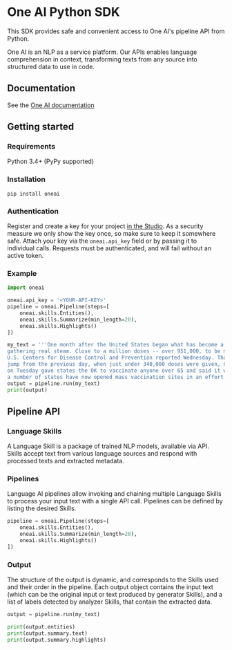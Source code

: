 # One AI Python SDK
This SDK provides safe and convenient access to One AI's pipeline API from Python.

One AI is an NLP as a service platform. Our APIs enables language comprehension in context, transforming texts from any source into structured data to use in code.

## Documentation
See the [One AI documentation](https://oneai.com/docs)

## Getting started
### Requirements
Python 3.4+ (PyPy supported)

### Installation
`pip install oneai`

### Authentication
Register and create a key for your project [in the Studio](https://studio.oneai.com/settings/api-keys). As a security measure we only show the key once, so make sure to keep it somewhere safe.
Attach your key via the `oneai.api_key` field or by passing it to individual calls. Requests must be authenticated, and will fail without an active token.

### Example
```python
import oneai

oneai.api_key = '<YOUR-API-KEY>'
pipeline = oneai.Pipeline(steps=[
    oneai.skills.Entities(),
    oneai.skills.Summarize(min_length=20),
    oneai.skills.Highlights()
])

my_text = '''One month after the United States began what has become a troubled rollout of a national COVID vaccination campaign, the effort is finally 
gathering real steam. Close to a million doses -- over 951,000, to be more exact -- made their way into the arms of Americans in the past 24 hours, the 
U.S. Centers for Disease Control and Prevention reported Wednesday. That's the largest number of shots given in one day since the rollout began and a big 
jump from the previous day, when just under 340,000 doses were given, CBS News reported. That number is likely to jump quickly after the federal government 
on Tuesday gave states the OK to vaccinate anyone over 65 and said it would release all the doses of vaccine it has available for distribution. Meanwhile, 
a number of states have now opened mass vaccination sites in an effort to get larger numbers of people inoculated, CBS News reported.'''
output = pipeline.run(my_text)
print(output)
```

## Pipeline API
### Language Skills
A Language Skill is a package of trained NLP models, available via API. Skills accept text from various language sources and respond with processed texts and extracted metadata.
### Pipelines
Language AI pipelines allow invoking and chaining multiple Language Skills to process your input text with a single API call. Pipelines can be defined by listing the desired Skills.
```python
pipeline = oneai.Pipeline(steps=[
    oneai.skills.Entities(),
    oneai.skills.Summarize(min_length=20),
    oneai.skills.Highlights()
])
```
### Output
The structure of the output is dynamic, and corresponds to the Skills used and their order in the pipeline. Each output object contains the input text (which can be the original input or text produced by generator Skills), and a list of labels detected by analyzer Skills, that contain the extracted data.
```python
output = pipeline.run(my_text)

print(output.entities)
print(output.summary.text)
print(output.summary.highlights)
```
